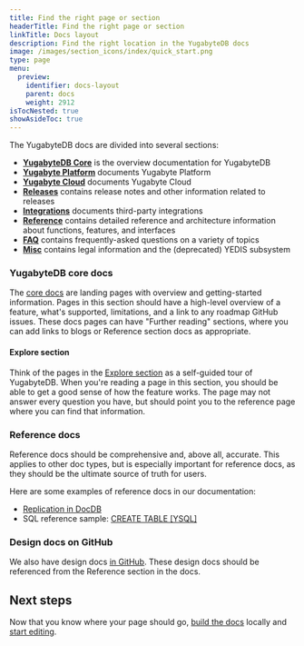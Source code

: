 ```yaml
---
title: Find the right page or section
headerTitle: Find the right page or section
linkTitle: Docs layout
description: Find the right location in the YugabyteDB docs
image: /images/section_icons/index/quick_start.png
type: page
menu:
  preview:
    identifier: docs-layout
    parent: docs
    weight: 2912
isTocNested: true
showAsideToc: true
---
```


The YugabyteDB docs are divided into several sections:

* [**YugabyteDB Core**](/preview/) is the overview documentation for YugabyteDB
* [**Yugabyte Platform**](/preview/yugabyte-platform/) documents Yugabyte Platform
* [**Yugabyte Cloud**](/preview/yugabyte-cloud/) documents Yugabyte Cloud
* [**Releases**](/preview/releases/) contains release notes and other information related to releases
* [**Integrations**](/preview/integrations/) documents third-party integrations
* [**Reference**](/preview/reference/configuration/) contains detailed reference and architecture information about functions, features, and interfaces
* [**FAQ**](/preview/faq/general/) contains frequently-asked questions on a variety of topics
* [**Misc**](/preview/legal/) contains legal information and the (deprecated) YEDIS subsystem

### YugabyteDB core docs

The [core docs](/preview/) are landing pages with overview and getting-started information. Pages in this section should have a high-level overview of a feature, what's supported, limitations, and a link to any roadmap GitHub issues. These docs pages can have "Further reading" sections, where you can add links to blogs or Reference section docs as appropriate.

#### Explore section

Think of the pages in the [Explore section](/preview/explore/) as a self-guided tour of YugabyteDB. When you're reading a page in this section, you should be able to get a good sense of how the feature works. The page may not answer every question you have, but should point you to the reference page where you can find that information.

### Reference docs

Reference docs should be comprehensive and, above all, accurate. This applies to other doc types, but is especially important for reference docs, as they should be the ultimate source of truth for users.

Here are some examples of reference docs in our documentation:

* [Replication in DocDB](https://docs.yugabyte.com/preview/architecture/docdb-replication/replication/)
* SQL reference sample: [CREATE TABLE [YSQL]](https://docs.yugabyte.com/preview/api/ysql/the-sql-language/statements/ddl_create_table/)

### Design docs on GitHub

We also have design docs [in GitHub](https://github.com/yugabyte/yugabyte-db/tree/master/architecture/design). These design docs should be referenced from the Reference section in the docs.

## Next steps

Now that you know where your page should go, [build the docs](../docs-build/) locally and [start editing](../docs-edit/).
